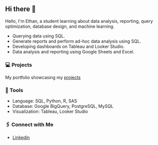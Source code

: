 ## Hi there 👋

Hello, I'm Ethan, a student learning about data analysis, reporting, query optimization, database design, and machine learning.

- Querying data using SQL.
- Generate reports and perform ad-hoc data analysis using SQL.
- Developing dashboards on Tableau and Looker Studio.
- Data analysis and reporting using Google Sheets and Excel.

### 💻 Projects

My portfolio showcasing my [projects](https://github.com/ethantsaox/Portfolio-Guide/blob/main/README.md)

### 🔩 Tools

- Language: SQL, Python, R, SAS
- Database: Google BigQuery, PostgreSQL, MySQL
- Visualization: Tableau, Looker Studio

### 🖇️ Connect with Me

- [Linkedin](https://www.linkedin.com/in/ethandtsao/)

